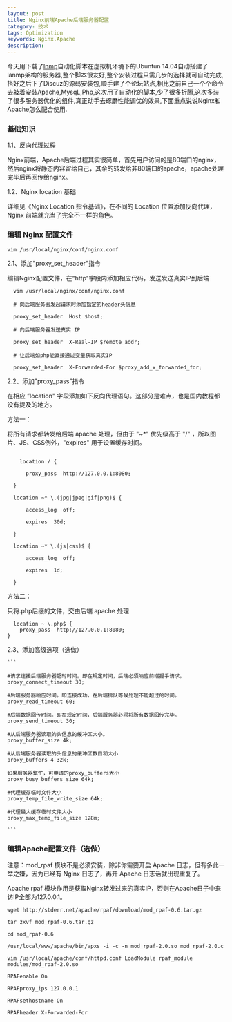 ```yaml
---
layout: post
title: Nginx前端Apache后端服务器配置
category: 技术
tags: Optimization
keywords: Nginx,Apache
description:
---
```


今天用下载了[lnmp](http://blog.linuxeye.com/31.html)自动化脚本在虚拟机环境下的Ubuntun 14.04自动搭建了lanmp架构的服务器,整个脚本很友好,整个安装过程只需几步的选择就可自动完成,搭好之后下了Discuz的源码安装包,顺手建了个论坛站点,相比之前自己一个个命令去敲着安装Apache,MysqL,Php,这次用了自动化的脚本,少了很多折腾,这次多装了很多服务器优化的组件,真正动手去琢磨性能调优的效果,下面重点说说Nginx和Apache怎么配合使用.

### 基础知识

1.1、反向代理过程

Nginx前端，Apache后端过程其实很简单，首先用户访问的是80端口的nginx，然后nginx将静态内容留给自己，其余的转发给非80端口的apache，apache处理完毕后再回传给nginx。

1.2、Nginx location 基础

详细见《Nginx Location 指令基础》，在不同的 Location 位置添加反向代理，Nginx 前端就充当了完全不一样的角色。

### 编辑 Nginx 配置文件

    vim /usr/local/nginx/conf/nginx.conf

2.1、添加"proxy_set_header"指令

编辑Nginx配置文件，在"http"字段内添加相应代码，发送发送真实IP到后端

```
  vim /usr/local/nginx/conf/nginx.conf

  # 向后端服务器发起请求时添加指定的header头信息

  proxy_set_header  Host $host;

  # 向后端服务器发送真实 IP

  proxy_set_header  X-Real-IP $remote_addr;

  # 让后端如php能直接通过变量获取真实IP

  proxy_set_header  X-Forwarded-For $proxy_add_x_forwarded_for;

```

 2.2、添加"proxy_pass"指令

在相应 ”location" 字段添加如下反向代理语句。这部分是难点，也是国内教程都没有提及的地方。

方法一：

将所有请求都转发给后端 apache 处理，但由于 "~*" 优先级高于 "/" ，所以图片、JS、CSS例外，"expires" 用于设置缓存时间。

```

    location / {

      proxy_pass  http://127.0.0.1:8080;

  }

  location ~* \.(jpg|jpeg|gif|png)$ {

      access_log  off;

      expires  30d;

  }

  location ~* \.(js|css)$ {

      access_log  off;

      expires  1d;

  }

```

方法二：

只将.php后缀的文件，交由后端 apache 处理

  ```
    location ~ \.php$ {
      proxy_pass  http://127.0.0.1:8080;
  }
```

2.3、添加高级选项（选做）

    ```

    #请求连接后端服务器超时时间。即在规定时间，后端必须响应前端握手请求。
    proxy_connect_timeout 30;

    #后端服务器响应时间。即连接成功，在后端排队等候处理不能超过的时间。
    proxy_read_timeout 60;

    #后端数据回传时间。即在规定时间，后端服务器必须将所有数据回传完毕。
    proxy_send_timeout 30;

    #从后端服务器读取的头信息的缓冲区大小。
    proxy_buffer_size 4k;

    #从后端服务器读取的头信息的缓冲区数目和大小
    proxy_buffers 4 32k;

    如果服务器繁忙，可申请的proxy_buffers大小
    proxy_busy_buffers_size 64k;

    #代理缓存临时文件大小
    proxy_temp_file_write_size 64k;

    #代理最大缓存临时文件大小
    proxy_max_temp_file_size 128m;

    ```


### 编辑Apache配置文件（选做）


注意：mod_rpaf 模块不是必须安装，除非你需要开启 Apache 日志，但有多此一举之嫌，因为已经有 Nginx 日志了，再开 Apache 日志话就出现重复了。

Apache rpaf 模块作用是获取Nginx转发过来的真实IP，否则在Apache日子中来访IP全部为127.0.0.1。

```
wget http://stderr.net/apache/rpaf/download/mod_rpaf-0.6.tar.gz

tar zxvf mod_rpaf-0.6.tar.gz

cd mod_rpaf-0.6

/usr/local/www/apache/bin/apxs -i -c -n mod_rpaf-2.0.so mod_rpaf-2.0.c

vim /usr/local/apache/conf/httpd.conf LoadModule rpaf_module modules/mod_rpaf-2.0.so

RPAFenable On

RPAFproxy_ips 127.0.0.1

RPAFsethostname On

RPAFheader X-Forwarded-For

```
